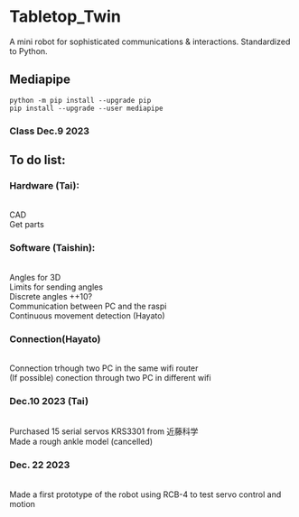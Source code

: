 # Tabletop_Twin
A mini robot for sophisticated communications & interactions. Standardized to Python.
## Mediapipe
```
python -m pip install --upgrade pip
pip install --upgrade --user mediapipe
```
### Class Dec.9 2023
## To do list:
### Hardware (Tai):
<br>CAD
<br>Get parts
### Software (Taishin):
<br>Angles for 3D
<br>Limits for sending angles
<br>Discrete angles ++10?
<br>Communication between PC and the raspi 
<br>Continuous movement detection (Hayato)     
### Connection(Hayato)
 <br>Connection trhough two PC in the same wifi router
 <br>(If possible) conection through two PC in different wifi
 
### Dec.10 2023 (Tai)
<br>Purchased 15 serial servos KRS3301 from 近藤科学
<br>Made a rough ankle model (cancelled)

### Dec. 22 2023
<br>Made a first prototype of the robot using RCB-4 to test servo control and motion

